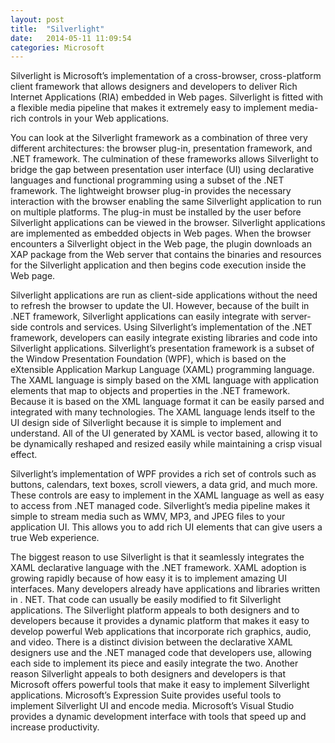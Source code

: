 ```yaml
---
layout: post
title:  "Silverlight"
date:   2014-05-11 11:09:54
categories: Microsoft
---
```


Silverlight is Microsoft’s implementation of a cross-browser, cross-platform client framework that allows designers and developers to deliver Rich Internet Applications (RIA) embedded in Web pages. Silverlight is fitted with a flexible media pipeline that makes it extremely easy to implement media-rich controls in your Web applications.
 

You can look at the Silverlight framework as a combination of three very different architectures: the browser plug-in, presentation framework, and .NET framework. The culmination of these frameworks allows Silverlight to bridge the gap between presentation user interface (UI) using declarative languages and functional programming using a subset of the .NET framework. The lightweight browser plug-in provides the necessary interaction with the browser enabling the same Silverlight application to run on multiple platforms. The plug-in must be installed by the user before Silverlight applications can be viewed in the browser. Silverlight applications are implemented as embedded objects in Web pages. When the browser encounters a Silverlight object in the Web page, the plugin downloads an XAP package from the Web server that contains the binaries and resources for the Silverlight application and then begins code execution inside the Web page.
 

Silverlight applications are run as client-side applications without the need to refresh the browser to update the UI. However, because of the built in .NET framework, Silverlight applications can easily integrate with server-side controls and services. Using Silverlight’s implementation of the .NET framework, developers can easily integrate existing libraries and code into Silverlight applications. Silverlight’s presentation framework is a subset of the Window Presentation Foundation (WPF), which is based on the eXtensible Application Markup Language (XAML) programming language. The XAML language is simply based on the XML language with application elements that map to objects and properties in the .NET framework. Because it is based on the XML language format it can be easily parsed and integrated with many technologies. The XAML language lends itself to the UI design side of Silverlight because it is simple to implement and understand. All of the UI generated by XAML is vector based, allowing it to be dynamically reshaped and resized easily while maintaining a crisp visual effect.

 
Silverlight’s implementation of WPF provides a rich set of controls such as buttons, calendars, text boxes, scroll viewers, a data grid, and much more. These controls are easy to implement in the XAML language as well as easy to access from .NET managed code. Silverlight’s media pipeline makes it simple to stream media such as WMV, MP3, and JPEG files to your application UI. This allows you to add rich UI elements that can give users a true Web experience.
 

The biggest reason to use Silverlight is that it seamlessly integrates the XAML declarative language with the .NET framework. XAML adoption is growing rapidly because of how easy it is to implement amazing UI interfaces. Many developers already have applications and libraries written in . NET. That code can usually be easily modified to fit Silverlight applications. The Silverlight platform appeals to both designers and to developers because it provides a dynamic platform that makes it easy to develop powerful Web applications that incorporate rich graphics, audio, and video. There is a distinct division between the declarative XAML designers use and the .NET managed code that developers use, allowing each side to implement its piece and easily integrate the two. Another reason Silverlight appeals to both designers and developers is that Microsoft offers powerful tools that make it easy to implement Silverlight applications. Microsoft’s Expression Suite provides useful tools to implement Silverlight UI and encode media. Microsoft’s Visual Studio provides a dynamic development interface with tools that speed up and increase productivity.
